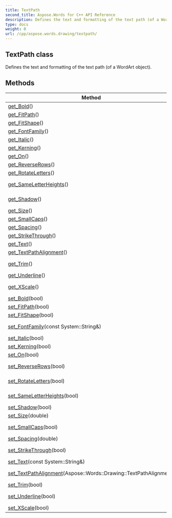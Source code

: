 ```yaml
---
title: TextPath
second_title: Aspose.Words for C++ API Reference
description: Defines the text and formatting of the text path (of a WordArt object). 
type: docs
weight: 0
url: /cpp/aspose.words.drawing/textpath/
---
```

## TextPath class


Defines the text and formatting of the text path (of a WordArt object). 

## Methods

| Method | Description |
| --- | --- |
| [get_Bold](./get_bold/)() | True if the font is formatted as bold.  |
| [get_FitPath](./get_fitpath/)() | Defines whether the text fits the path of a shape.  |
| [get_FitShape](./get_fitshape/)() | Defines whether the text fits bounding box of a shape.  |
| [get_FontFamily](./get_fontfamily/)() | Defines the family of the textpath font.  |
| [get_Italic](./get_italic/)() | True if the font is formatted as italic.  |
| [get_Kerning](./get_kerning/)() | Determines whether kerning is turned on.  |
| [get_On](./get_on/)() | Defines whether the text is displayed.  |
| [get_ReverseRows](./get_reverserows/)() | Determines whether the layout order of rows is reversed.  |
| [get_RotateLetters](./get_rotateletters/)() | Determines whether the letters of the text are rotated.  |
| [get_SameLetterHeights](./get_sameletterheights/)() | Determines whether all letters will be the same height regardless of initial case.  |
| [get_Shadow](./get_shadow/)() | Defines whether a shadow is applied to the text on a text path.  |
| [get_Size](./get_size/)() | Defines the size of the font in points.  |
| [get_SmallCaps](./get_smallcaps/)() | True if the font is formatted as small capital letters.  |
| [get_Spacing](./get_spacing/)() | Defines the amount of spacing for text. 1 means 100%.  |
| [get_StrikeThrough](./get_strikethrough/)() | True if the font is formatted as strikethrough text.  |
| [get_Text](./get_text/)() | Defines the text of the text path.  |
| [get_TextPathAlignment](./get_textpathalignment/)() | Defines the alignment of text.  |
| [get_Trim](./get_trim/)() | Determines whether extra space is removed above and below the text.  |
| [get_Underline](./get_underline/)() | True if the font is underlined.  |
| [get_XScale](./get_xscale/)() | Determines whether a straight textpath will be used instead of the shape path.  |
| [set_Bold](./set_bold/)(bool) | Setter for Aspose::Words::Drawing::TextPath::get_Bold.  |
| [set_FitPath](./set_fitpath/)(bool) | Setter for Aspose::Words::Drawing::TextPath::get_FitPath.  |
| [set_FitShape](./set_fitshape/)(bool) | Setter for Aspose::Words::Drawing::TextPath::get_FitShape.  |
| [set_FontFamily](./set_fontfamily/)(const System::String\&) | Setter for Aspose::Words::Drawing::TextPath::get_FontFamily.  |
| [set_Italic](./set_italic/)(bool) | Setter for Aspose::Words::Drawing::TextPath::get_Italic.  |
| [set_Kerning](./set_kerning/)(bool) | Setter for Aspose::Words::Drawing::TextPath::get_Kerning.  |
| [set_On](./set_on/)(bool) | Setter for Aspose::Words::Drawing::TextPath::get_On.  |
| [set_ReverseRows](./set_reverserows/)(bool) | Setter for Aspose::Words::Drawing::TextPath::get_ReverseRows.  |
| [set_RotateLetters](./set_rotateletters/)(bool) | Setter for Aspose::Words::Drawing::TextPath::get_RotateLetters.  |
| [set_SameLetterHeights](./set_sameletterheights/)(bool) | Setter for Aspose::Words::Drawing::TextPath::get_SameLetterHeights.  |
| [set_Shadow](./set_shadow/)(bool) | Setter for Aspose::Words::Drawing::TextPath::get_Shadow.  |
| [set_Size](./set_size/)(double) | Defines the size of the font in points.  |
| [set_SmallCaps](./set_smallcaps/)(bool) | Setter for Aspose::Words::Drawing::TextPath::get_SmallCaps.  |
| [set_Spacing](./set_spacing/)(double) | Setter for Aspose::Words::Drawing::TextPath::get_Spacing.  |
| [set_StrikeThrough](./set_strikethrough/)(bool) | Setter for Aspose::Words::Drawing::TextPath::get_StrikeThrough.  |
| [set_Text](./set_text/)(const System::String\&) | Setter for Aspose::Words::Drawing::TextPath::get_Text.  |
| [set_TextPathAlignment](./set_textpathalignment/)(Aspose::Words::Drawing::TextPathAlignment) | Setter for Aspose::Words::Drawing::TextPath::get_TextPathAlignment.  |
| [set_Trim](./set_trim/)(bool) | Setter for Aspose::Words::Drawing::TextPath::get_Trim.  |
| [set_Underline](./set_underline/)(bool) | Setter for Aspose::Words::Drawing::TextPath::get_Underline.  |
| [set_XScale](./set_xscale/)(bool) | Setter for Aspose::Words::Drawing::TextPath::get_XScale.  |
